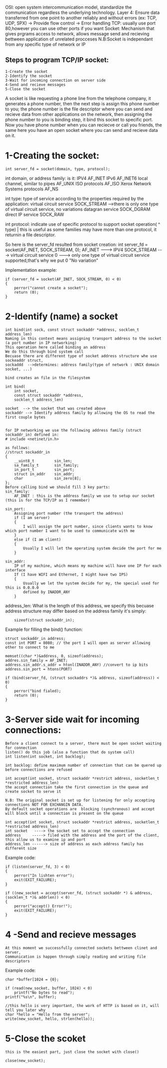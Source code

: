 
OSI: open system intercommunication model, standardize the communication regardless the underlying technology.
Layer 4: Ensure data transferred from one point to another reliably and without errors (ex: TCP, UDP, SPX)
            -> Provide flow control
            -> Error handling
TCP: usually use port 80,however you can use other ports if you want
Socket: Mechanism that gives prgrams access to network, allows message send
and recieving bettween application of unrelated procceses
N.B:Socket is independant from any specific type of network or IP

Steps to program TCP/IP socket:
-------------------------------
    1-Create the socket
    2-Identify the socket
    3-Wait for incoming connection on server side
    4-Send and recieve messages
    5-Close the socket

A socket is like requesting a phone line from the telephone company, it generates a phone number, then the next step is assign this phone number to you;
the phone number is the file descriptor where you can send and recieve data from other applications on the network, then assigning the phone number to you is binding step, it bind this socket to specific port.
Now you have phone number when you can reciecve or call you friends, the same here you have an open socket where you can send and recieve data on it.

# 1-Creating the socket:


    int server_fd = socket(domain, type, protocol);
    
int domain, or address family:
    is it:
          IPV4                              AF_INET
          IPv6                              AF_INET6 
          local channel, similar to pipes   AF_UNIX 
          ISO protocols                     AF_ISO 
          Xerox Network Systems protocols   AF_NS 

int type:
    type of service according to the properties required by the application:
    virtual circuit service         SOCK_STREAM  -->there is only one type of virtual circuit service, no variations
    datagran service                SOCK_DGRAM
    direct IP service               SOCK_RAW

int protocol:
    indicate use of specific protocol to support socket operation( ^ type) 
                                                                   | 
    this is useful as some families may have more than one protocol, it returnin a file descriptor.

So here is the server_fd resulted from socket creation:
    int server_fd = socket(AF_INET, SOCK_STREAM, 0);
    AF_INET     ---> IPV4
    SOCK_STREAM ---> virtual circuit service
    0           --->  only one type of virtual circuit service supported,that's why we put 0 "No variation"

Implementation example:

    if (server_fd = socket(AF_INET, SOCK_STREAM, 0) < 0)
    {
        perror("cannot create a socket");
        return (0);
    }
# 2-Identify (name) a socket
    int bind(int sock, const struct sockaddr *address, socklen_t address_len)
    Naming in this context means assigning transport address to the socket (a port number in IP networking)
    This operation here called binding an address
    We do this through bind system call
    Becuase there are different type of socket address structure whe use sockeaddr struct,
    sockaddd  -->determines: address family(type of network : UNIX domain socket, ...)

    bind creates an file in the filesystem 

    int bind(
        int socket,
        const struct sockaddr *address,
        socklen_t address_len)

    socket  --> the socket that was created above
    sockaddr --> Identify address family by allowing the OS to read the first couple bytes


    for IP networking we use the following address family (struct sockaddr_in) defined in:
    # include <netinet/in.h>
   
    as follows:
    //struct sockaddr_in 
    { 
        __uint8_t         sin_len; 
        sa_family_t       sin_family; 
        in_port_t         sin_port; 
        struct in_addr    sin_addr; 
        char              sin_zero[8]; 
    };
    Before calling bind we should fill 3 key parts:
    sin_family:
        AF_INET : this is the address family we use to setup our socket (this is for the TCP/IP as I remember)

    sin_port:
        Assigning port number (the transport the address)
        if (I am server)
        {
            I will assign the port number, since clients wants to know which port number I want to be used to communicate with me
        }
        else if (I am client)
        {
            Usually I will let the operating system decide the port for me 
        }

    sin_addr:
        IP of my machine, which means my machine will have one IP for each interface
        If (I have WIFI and Ethernet, I might have two IPS)
        {
            Usually we let the system decide for my, the special used for this is 0.0.0.0
            defined by INADDR_ANY 
        }

address_len: 
    What is the length of this address,
    we specify this becuase address structure may differ based on the address family
    it's simply:
        
        sizeof(struct sockaddr_in);
Example for filling the bind() function:

    struct sockaddr_in address;
    const int PORT = 8080; // the port I will open as server allowing other to connect to me 

    memset((char *)&address, 0, sizeof(address);
    addres.sin_family = AF_INET;
    address.sin_addr.s_addr = htonl(INADDR_ANY) //convert to ip bits
    address.sin_port = htons(PORT)

    if (bind(server_fd, (struct sockaddrs *)& address, sizeof(address)) < 0)
    {
        perror("bind fialed);
        return (0);
    }

# 3-Server side wait for incoming connections:
    Before a client connect to a server, there must be open socket waiting for connection
    listen() do this job (also a function that do system call)
    int listen(int socket, int backlog);

    int backlog: define maximum number of connection that can be quered up before connections are refused

    int accept(int socket, struct sockaddr *restrict address, socketlen_t *restricted address_len)
    the accept connection take the first connection in the queue and create socket to serve it 
    
    N.B: The original socket is set up for listening for only accepting connections NOT FOR EXCHANGIN DATA.
    By default socket operations are  blocking (synchronous) and accept will block until a connection is present on the queue 
   
    int accept(int socket, struct sockaddr *restrict address, socketlen_t *restricted address_len)
    int socket   ----> the socket set to accept the connection
    address     -----> filed with the address and the port of the client, this allow us to examine ip and port
    address_len ------> size of address as each address family has different size

Example code:

    if (listen(server_fd, 3) < 0)
    {
        perror("In lishten error");
        exit(EXIT_FAILURE);
    }

    if ((new_socket = accept(server_fd, (struct sockaddr *) & address, (socklen_t *)& addrlen)) < 0)
    {
        perror("accept() Error!");
        exit(EXIT_FAILURE);
    }

# 4 -Send and recieve messages
    At this moment we successfully connected sockets bettween clinet and server, 
    Communication is happen through simply reading and writing file descriptors

Example code:

    char *buffer[1024 = {0};

    if (read(new_socket, buffer, 1024) < 0)
        printf("No bytes to read");
    printf("%s\n", buffer);

    //this hello is very important, the work of HTTP is based on it, will tell you later why
    char *hello = "Hello from the server";
    write(new_socket, hello, strlen(hello));

# 5-Close the scoket

    this is the easiest part, just close the socket with close()

    close(new_socket);

